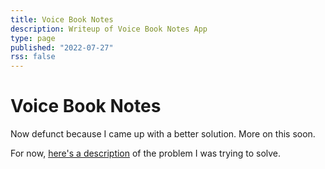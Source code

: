 ```yaml
---
title: Voice Book Notes
description: Writeup of Voice Book Notes App
type: page
published: "2022-07-27"
rss: false
---
```


# Voice Book Notes

Now defunct because I came up with a better solution. More on this soon.

For now, [here's a description](ideas/voice-book-notes) of the problem I was
trying to solve.
